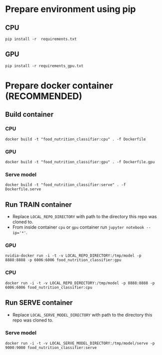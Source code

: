 # Prepare environment using pip

## CPU
`pip install -r  requirements.txt`

## GPU
`pip install -r requirements_gpu.txt`

# Prepare docker container (RECOMMENDED)

## Build container

### CPU
`docker build -t "food_nutrition_classifier:cpu" . -f Dockerfile`
### GPU
`docker build -t "food_nutrition_classifier:gpu" . -f Dockerfile.gpu`

### Serve model
`docker build -t "food_nutrition_classifier:serve" . -f Dockerfile.serve`

## Run TRAIN container
* Replace `LOCAL_REPO_DIRECTORY` with path to the directory this repo was cloned to.
* From inside container `cpu` or `gpu` container run `jupyter notebook --ip='*'`.

### GPU
`nvidia-docker run -i -t -v LOCAL_REPO_DIRECTORY:/tmp/model -p 8888:8888 -p 6006:6006 food_nutrition_classifier:gpu`
### CPU
`docker run -i -t -v LOCAL_REPO_DIRECTORY:/tmp/model -p 8888:8888 -p 6006:6006 food_nutrition_classifier:cpu`

## Run SERVE container
* Replace `LOCAL_SERVE_MODEL_DIRECTORY` with path to the directory this repo was cloned to.
### Serve model
`docker run -i -t -v LOCAL_SERVE_MODEL_DIRECTORY:/tmp/model/serve -p 9000:9000 food_nutrition_classifier:serve`
